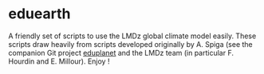 # eduearth
A friendly set of scripts to use the LMDz global climate model easily.
These scripts draw heavily from scripts developed originally by A. Spiga (see the companion Git 
project [eduplanet](https://github.com/aymeric-spiga/eduplanet) and the LMDz team (in particular F. Hourdin and E. Millour).
Enjoy !
